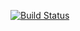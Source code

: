 [![Build Status](https://drone.iishoni.com/api/badges/hbhb-developer/cw-front/status.svg)](https://drone.iishoni.com/hbhb-developer/cw-front)
